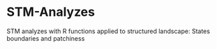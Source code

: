 # STM-Analyzes

STM analyzes with R functions applied to structured landscape: States boundaries and patchiness
